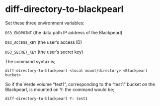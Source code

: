 # diff-directory-to-blackpearl

Set these three environment variables:

`DS3_ENDPOINT` (the data path IP address of the Blackpearl)

`DS3_ACCESS_KEY` (the user’s access ID)

`DS3_SECRET_KEY` (the user’s secret key)
  
The command syntax is;

`diff-directory-to-blackpearl <local mount/directory> <Blackpearl bucket>`
 
So if the Verde volume “test1”, corresponding to the “test1” bucket on the Blackpearl, is mounted on Y: the command would be;
 
`diff-directory-to-blackpearl Y: test1`
